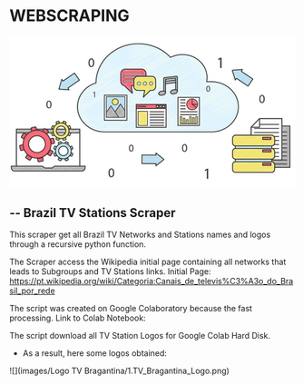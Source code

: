 # WEBSCRAPING

![](images/webscrapping.png)



-- Brazil TV Stations Scraper
---------------------


This scraper get all Brazil TV Networks and Stations names and logos through a recursive python function.

The Scraper access the Wikipedia initial page containing all networks that leads to Subgroups and TV Stations links.
Initial Page: https://pt.wikipedia.org/wiki/Categoria:Canais_de_televis%C3%A3o_do_Brasil_por_rede

The script was created on Google Colaboratory because the fast processing.
Link to Colab Notebook:

The script download all TV Station Logos for Google Colab Hard Disk.


- As a result, here some logos obtained:

![](images/Logo TV Bragantina/1.TV_Bragantina_Logo.png)
